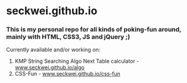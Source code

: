 seckwei.github.io
=================

<h3>This is my personal repo for all kinds of poking-fun around, mainly with HTML, CSS3, JS and jQuery ;)</h3>
Currently available and/or working on:

1. KMP String Searching Algo Next Table calculator - www.seckwei.github.io/algo
2. CSS-Fun - www.seckwei.github.io/css-fun
